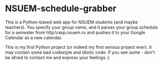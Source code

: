 # NSUEM-schedule-grabber

This is a Python-based web app for NSUEM students (and maybe teachers). You specify your group name, and it parses your group schedule for a semester from http:\\rasp.nsuem.ru and pushes it to your Google Calendar as a new calendar.

This is my first Python project (or indeed my first serious project ever). It may contain some bad codestyle and idiotic code. If you see some - don't be afraid to contact me and express your feelings :)
